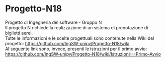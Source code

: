 # Progetto-N18
Progetto di Ingegneria del software - Gruppo N <br>
Il progetto N richiede la realizzazione di un sistema di prenotazione di biglietti aerei. <br>
Tutte le informazioni e le scelte progettuali sono contenute nella Wiki del progetto: https://github.com/IngSW-unipv/Progetto-N18/wiki <br>
Al seguente link sono, invece, presenti le istruzioni per il primo avvio: https://github.com/IngSW-unipv/Progetto-N18/wiki/Istruzioni---Primo-Avvio
